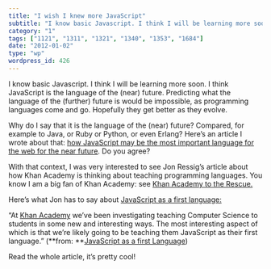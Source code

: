```yaml
---
title: "I wish I knew more JavaScript"
subtitle: "I know basic Javascript. I think I will be learning more soon. I think JavaScript is the language of..."
category: "1"
tags: ["1121", "1311", "1321", "1340", "1353", "1684"]
date: "2012-01-02"
type: "wp"
wordpress_id: 426
---
```

I know basic Javascript. I think I will be learning more soon. I think JavaScript is the language of the (near) future. Predicting what the language of the (further) future is would be impossible, as programming languages come and go. Hopefully they get better as they evolve.

Why do I say that it is the language of the (near) future? Compared, for example to Java, or Ruby or Python, or even Erlang? Here’s an article I wrote about that: [how JavaScript may be the most important language for the web for the near future](/imported-20111103233638/2011/6/25/geeky-javascript-universal-language-of-the-future.html). Do you agree?

With that context, I was very interested to see Jon Ressig’s article about how Khan Academy is thinking about teaching programming languages. You know I am a big fan of Khan Academy: see [Khan Academy to the Rescue.](/imported-20111103233638/2011/10/25/khan-academy-to-the-rescue.html)

Here’s what Jon has to say about [JavaScript as a first language:](http://ejohn.org/blog/javascript-as-a-first-language/)

> 
“At [Khan Academy](http://www.khanacademy.org/) we’ve been investigating teaching Computer Science to students in some new and interesting ways. The most interesting aspect of which is that we’re likely going to be teaching them JavaScript as their first language.” (**from: **[JavaScript as a first Language](http://ejohn.org/blog/javascript-as-a-first-language/))

Read the whole article, it’s pretty cool!